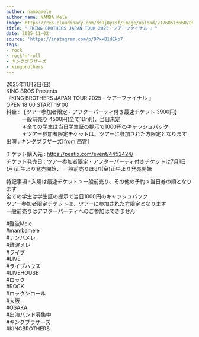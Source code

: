 ```yaml
---
author: nambamele
author_name: NAMBA Mele
image: https://res.cloudinary.com/ds9j0yzsf/image/upload/v1760513660/DPxxB1dEko7.jpg
title: "『KING BROTHERS JAPAN TOUR 2025・ツアーファイナル 』"
date: 2025-11-02
source: 'https://instagram.com/p/DPxxB1dEko7'
tags:
- rock
- rock'n'roll
- キングブラザーズ
- kingbrothers
---
```

2025年11月2日(日)<br>
KING BROS Presents<br>
『KING BROTHERS JAPAN TOUR 2025・ツアーファイナル 』<br>
OPEN 18:00 START 19:00<br>
料金 : 【ツアー参加者限定・アフターパーティ付き最速チケット 3900円】<br>
　　　一般前売り 4500円(全て1Dr別)、当日未定<br>
　　　＊全ての学生は当日学生証の提示で1000円のキャッシュバック<br>
　　　＊ツアー参加者限定チケットは、ツアーに参加された方限定となります<br>
出演 : キングブラザーズ[from 西宮]

チケット購入先 : https://peatix.com/event/4452424/<br>
チケット発売日 : ツアー参加者限定・アフターパーティ付きチケットは7月1日(月)正午より発売開始、 一般前売りは8/1(金)正午より発売開始

特記事項 : 入場は最速チケット＞一般前売り、その他の予約＞当日券の順となります<br>
全ての学生は学生証の提示で当日1000円のキャッシュバック<br>
ツアー参加者限定チケットは、ツアーに参加された方限定となります<br>
一般前売りはアフターパーティへのご参加はできません

#難波Mele<br>
#mambamele<br>
#ナンバメレ<br>
#難波メレ<br>
#ライブ<br>
#LIVE<br>
#ライブハウス<br>
#LIVEHOUSE<br>
#ロック<br>
#ROCK<br>
#ロックンロール<br>
#大阪<br>
#OSAKA<br>
#出演バンド募集中<br>
#キングブラザーズ<br>
#KINGBROTHERS